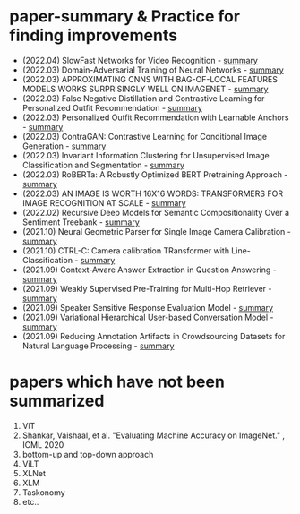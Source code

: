 # paper-summary & Practice for finding improvements

- (2022.04) SlowFast Networks for Video Recognition - [summary](SlowFast%20Networks%20for%20Video%20Recognition.md)
- (2022.03) Domain-Adversarial Training of Neural Networks - [summary](Domain-Adversarial%20Training%20of%20Neural%20Networks.md)
- (2022.03) APPROXIMATING CNNS WITH BAG-OF-LOCAL FEATURES MODELS WORKS SURPRISINGLY WELL ON IMAGENET - [summary](APPROXIMATING%20CNNS%20WITH%20BAG-OF-LOCAL%02FEATURES%20MODELS%20WORKS%20SURPRISINGLY%20WELL%20ON%20IMAGENET.md)
- (2022.03) False Negative Distillation and Contrastive Learning for Personalized Outfit Recommendation - [summary](False%20Negative%20Distillation%20and%20Contrastive%20Learning%20for%20Personalized%20Outfit%20Recommendation.md)
- (2022.03) Personalized Outfit Recommendation with Learnable Anchors - [summary](Personalized%20Outfit%20Recommendation%20with%20Learnable%20Anchors.md)
- (2022.03) ContraGAN: Contrastive Learning for Conditional Image Generation - [summary](ContraGAN%20Contrastive%20Learning%20for%20Conditional%20Image%20Generation.md)
- (2022.03) Invariant Information Clustering for Unsupervised Image Classification and Segmentation - [summary](Invariant%20Information%20Clustering%20for%20Unsupervised%20Image%20Classification%20and%20Segmentation.md)
- (2022.03) RoBERTa: A Robustly Optimized BERT Pretraining Approach - [summary](RoBERTa%20A%20Robustly%20Optimized%20BERT%20Pretraining%20Approach.md)
- (2022.03) AN IMAGE IS WORTH 16X16 WORDS: TRANSFORMERS FOR IMAGE RECOGNITION AT SCALE - [summary](AN%20IMAGE%20IS%20WORTH%2016X16%20WORDS%20TRANSFORMERS%20FOR%20IMAGE%20RECOGNITION%20AT%20SCALE.md)
- (2022.02) Recursive Deep Models for Semantic Compositionality Over a Sentiment Treebank - [summary](Recursive%20Deep%20Models%20for%20Semantic%20Compositionality%20Over%20a%20Sentiment%20Treebank.md)
- (2021.10) Neural Geometric Parser for Single Image Camera Calibration - [summary](Neural%20Geometric%20Parser%20for%20Single%20Image%20Camera%20Calibration.md)
- (2021.10) CTRL-C: Camera calibration TRansformer with Line-Classification - [summary](https://github.com/handfriendship/paper-summary/blob/master/CTRL-C:%20Camera%20calibration%20TRansformer%20with%20Line-Classification.md)
- (2021.09) Context-Aware Answer Extraction in Question Answering - [summary](Context-Aware%20Answer%20Extraction%20in%20Question%20Answering.md)
- (2021.09) Weakly Supervised Pre-Training for Multi-Hop Retriever - [summary](Weakly%20Supervised%20Pre-Training%20for%20Multi-Hop%20Retriever.md)
- (2021.09) Speaker Sensitive Response Evaluation Model - [summary](Speaker%20Sensitive%20Response%20Evaluation%20Model.md)
- (2021.09) Variational Hierarchical User-based Conversation Model - [summary](Variational%20Hierarchical%20User-based%20Conversation%20Model.md)
- (2021.09) Reducing Annotation Artifacts in Crowdsourcing Datasets for Natural Language Processing - [summary](Reducing%20Annotation%20Artifacts%20in%20Crowdsourcing%20Datasets%20for%20Natural%20Language%20Processing.md)


# papers which have not been summarized
1. ViT
2. Shankar, Vaishaal, et al. "Evaluating Machine Accuracy on ImageNet." , ICML 2020
3. bottom-up and top-down approach
4. ViLT
5. XLNet
6. XLM
7. Taskonomy
8. etc..
